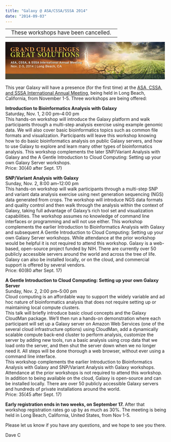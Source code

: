 ```yaml
---
title: "Galaxy @ ASA/CSSA/SSSA 2014"
date: "2014-09-03"
---
```


<table>
  <tr>
    <td style=" class="red" "> &nbsp;&nbsp; <span style="font-size: larger;"> These workshops have been cancelled. </span> &nbsp;&nbsp; </td>
  </tr>
</table>


<div class='right'><a href='http://bit.ly/1lIsHQh'><img src="/src/images/logos/ASA_CSSA_SSSA_2014.jpg" alt="Galaxy Workshops at 2014 ASA, CSSA, and SSSA International Annual Meeting" width="500" /></a></div>

This year Galaxy will have a presence (for the first time) at the [ASA, CSSA, and SSSA International Annual Meeting](https://www.acsmeetings.org/home), being held in Long Beach, California, from November 1-5.  Three workshops are being offered: 

**Introduction to Bioinformatics Analysis with Galaxy**<br />
Saturday, Nov. 1, 2:00 pm–4:00 pm<br />
This hands-on workshop will introduce the Galaxy platform and walk participants through a multi-step analysis exercise using example genomic data.  We will also cover basic bioinformatics topics such as common file formats and visualization.  Participants will leave this workshop knowing how to do basic bioinformatics analysis on public Galaxy servers, and how to use Galaxy to explore and learn many other types of bioinformatics analysis. This workshop complements the later SNP/Variant Analysis with Galaxy and the A Gentle Introduction to Cloud Computing: Setting up your own Galaxy Server workshops.<br />
Price: $30 ($40 after Sept. 17)

**SNP/Variant Analysis with Galaxy**<br />
Sunday, Nov. 2, 8:00 am–12:00 pm  <br />
This hands-on workshop will walk participants through a multi-step SNP and variant data analysis exercise using next generation sequencing (NGS) data generated from crops.  The workshop will introduce NGS data formats and quality control and then walk through the analysis within the context of Galaxy, taking full advantage of Galaxy’s rich tool set and visualization capabilities. The workshop assumes no knowledge of command line interfaces or programming and will not use either. This workshop complements the earlier Introduction to Bioinformatics Analysis with Galaxy and subsequent A Gentle Introduction to Cloud Computing: Setting up your own Galaxy Server workshops. While attendance at the prior workshop would be helpful it is not required to attend this workshop. Galaxy is a web-based, open-source project funded by NIH. There are currently over 50 publicly accessible servers around the world and across the tree of life.  Galaxy can also be installed locally, or on the cloud, and commercial support is offered by several vendors.<br />
Price: $60 ($80 after Sept. 17)

**A Gentle Introduction to Cloud Computing: Setting up your own Galaxy Server**<br />
Sunday, Nov. 2, 2:00 pm–5:00 pm  <br />
Cloud computing is an affordable way to support the widely variable and ad hoc nature of bioinformatics analysis that does not require setting up or maintaining local compute clusters.<br />
This talk will briefly introduce basic cloud concepts and the Galaxy CloudMan package.  We’ll then run a hands-on demonstration where each participant will set up a Galaxy server on Amazon Web Services (one of the several cloud infrastructure options) using CloudMan, add a dynamically scalable compute back-end cluster to perform analysis, customize the server by adding new tools, run a basic analysis using crop data that we load onto the server, and then shut the server down when we no longer need it.  All steps will be done thorough a web browser, without ever using a command line interface.<br />
This workshop complements the earlier Introduction to Bioinformatics Analysis with Galaxy and SNP/Variant Analysis with Galaxy workshops. Attendance at the prior workshops is not required to attend this workshop. In addition to being available on the cloud, Galaxy is open-source and can be installed locally.  There are over 50 publicly accessible Galaxy servers and hundreds of private installations around the world.<br />
Price: $35 ($45 after Sept. 17)

**Early registration ends in two weeks, on September 17.**  After that workshop registration rates go up by as much as 30%.  The meeting is being held in Long Beach, California, United States, from Nov 1-5.

Please let us know if you have any questions, and we hope to see you there.

Dave C


